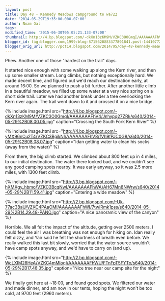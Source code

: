 ```yaml
---
layout: post
title: Day 48 - Kennedy Meadows campground to wa722
date: '2014-05-29T19:35:00.000-07:00'
author: Noam Gal
tags:
modified_time: '2015-06-30T05:05:21.133-07:00'
thumbnail: http://4.bp.blogspot.com/-dkXn13zKM9M/VZKC3O0GmqI/AAAAAAAFhV4/Jnhypq27ZRk/s72-c/2014-05-29%2B08.00.05.jpg
blogger_id: tag:blogger.com,1999:blog-8715620883377891841.post-1441077268836727948
blogger_orig_url: http://pct14.blogspot.com/2014/05/day-48-kennedy-meadows-campground-to.html
---
```


Phew. Another one of those "hardest on the trail" days.

It started nice enough with some walking up along the Kern river, and then up some smaller stream. Long climbs, but nothing exceptionally hard. We made decent time, and figured out we'd reach our destination early, at around 16:00. So we planned to push a bit further. After another little climb in a beautiful meadow, we filled up some water at a very nice spring on a short side trail. Later we had another break under a tree overlooking the Kern river again. The trail went down to it and crossed it on a nice bridge.

{% include image.html src="http://4.bp.blogspot.com/-dkXn13zKM9M/VZKC3O0GmqI/AAAAAAAFhV4/Jnhypq27ZRk/s640/2014-05-29%2B08.00.05.jpg" caption="Crossing the South Fork Kern River" %}

{% include image.html src="http://4.bp.blogspot.com/-yMX96nCu2T4/VZKC3BgikNI/AAAAAAAFhV8/fVh9fPJC0G8/s640/2014-05-29%2B08.08.07.jpg" caption="Idan getting water to clean his socks (away from the water)" %}

From there, the big climb started. We climbed about 800 feet up in 4 miles, to our initial destination. The water there looked bad, and we couldn't see any good camping spots nearby. It was early anyway, so it was 2.5 more miles, with 1300 feet climb.

{% include image.html src="http://3.bp.blogspot.com/-hXMXgy_hbmo/VZKC3BcqNwI/AAAAAAAFhWA/AH67Mn8NWrw/s640/2014-05-29%2B11.59.41.jpg" caption="Entering a wide meadow" %}

{% include image.html src="http://2.bp.blogspot.com/-Uk-77ac38aU/VZKC4PAaOMI/AAAAAAAFhWI/7twiRmk1pss/s640/2014-05-29%2B14.29.48-PANO.jpg" caption="A nice panoramic view of the canyon" %}

Horrible. We all felt the impact of the altitude, getting over 2500 meters. I could feel the air I was breathing was not enough for hiking on. Idan really felt dizzy, and Yair said he felt the shortness of breath even before. We really walked this last bit slowly, worried that the water source wouldn't have camp spots anyway, and we'd have to carry on (and up).

{% include image.html src="http://2.bp.blogspot.com/-WcLXIM28HeA/VZKC4mMloqI/AAAAAAAFhWU/FTnFpT5FYTo/s640/2014-05-29%2B17.48.35.jpg" caption="Nice tree near our camp site for the night" %}

We finally got here at ~18:00, and found good spots. We filtered our water and made dinner, and am now in our tents, hoping the night won't be too cold, at 9700 feet (2960 meters).
